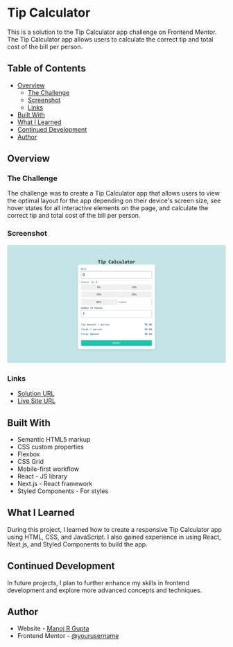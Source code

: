 # Tip Calculator

This is a solution to the Tip Calculator app challenge on Frontend Mentor. The Tip Calculator app allows users to calculate the correct tip and total cost of the bill per person.

## Table of Contents

- [Overview](#overview)
  - [The Challenge](#the-challenge)
  - [Screenshot](#screenshot)
  - [Links](#links)
- [Built With](#built-with)
- [What I Learned](#what-i-learned)
- [Continued Development](#continued-development)
- [Author](#author)

## Overview

### The Challenge

The challenge was to create a Tip Calculator app that allows users to view the optimal layout for the app depending on their device's screen size, see hover states for all interactive elements on the page, and calculate the correct tip and total cost of the bill per person.

### Screenshot

![Tip Calculator App Screenshot](./public/tip-calculator.png)

### Links

- [Solution URL](https://github.com/Manojgupta103/Tip-Calculator.git)
- [Live Site URL](https://tip-calculator-manoj.vercel.app/)

## Built With

- Semantic HTML5 markup
- CSS custom properties
- Flexbox
- CSS Grid
- Mobile-first workflow
- React - JS library
- Next.js - React framework
- Styled Components - For styles

## What I Learned

During this project, I learned how to create a responsive Tip Calculator app using HTML, CSS, and JavaScript. I also gained experience in using React, Next.js, and Styled Components to build the app.

## Continued Development

In future projects, I plan to further enhance my skills in frontend development and explore more advanced concepts and techniques.


## Author

- Website - [Manoj R Gupta](https://manoj-gupta-profile.vercel.app/)
- Frontend Mentor - [@yourusername](https://www.frontendmentor.io/profile/Manojgupta103)

